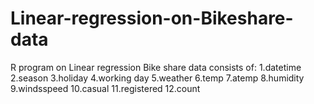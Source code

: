 # Linear-regression-on-Bikeshare-data
R program on Linear regression
Bike share data consists of:
1.datetime
2.season
3.holiday
4.working day
5.weather
6.temp
7.atemp
8.humidity
9.windsspeed
10.casual
11.registered
12.count
